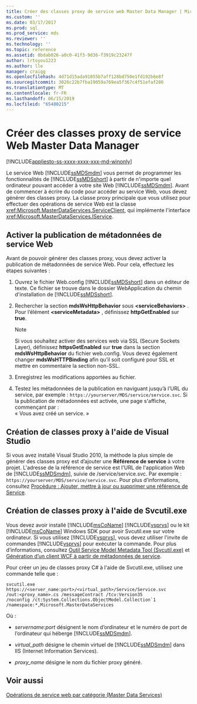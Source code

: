 ```yaml
---
title: Créer des classes proxy de service web Master Data Manager | Microsoft Docs
ms.custom: ''
ms.date: 03/17/2017
ms.prod: sql
ms.prod_service: mds
ms.reviewer: ''
ms.technology: ''
ms.topic: reference
ms.assetid: 8bdab026-a0c0-41f3-9d36-f3919c23247f
author: lrtoyou1223
ms.author: lle
manager: craigg
ms.openlocfilehash: 4d71d15ada91055b7aff128bd750e1fd192b6e8f
ms.sourcegitcommit: 3026c22b7fba19059a769ea5f367c4f51efaf286
ms.translationtype: MT
ms.contentlocale: fr-FR
ms.lasthandoff: 06/15/2019
ms.locfileid: "65480215"
---
```

# <a name="create-master-data-manager-web-service-proxy-classes"></a>Créer des classes proxy de service Web Master Data Manager

[!INCLUDE[appliesto-ss-xxxx-xxxx-xxx-md-winonly](../../includes/appliesto-ss-xxxx-xxxx-xxx-md-winonly.md)]

  Le service Web [!INCLUDE[ssMDSmdm](../../includes/ssmdsmdm-md.md)] vous permet de programmer les fonctionnalités de [!INCLUDE[ssMDSshort](../../includes/ssmdsshort-md.md)] à partir de n'importe quel ordinateur pouvant accéder à votre site Web [!INCLUDE[ssMDSmdm](../../includes/ssmdsmdm-md.md)]. Avant de commencer à écrire du code pour accéder au service Web, vous devez générer des classes proxy. La classe proxy principale que vous utilisez pour effectuer des opérations de service Web est la classe <xref:Microsoft.MasterDataServices.ServiceClient>, qui implémente l'interface <xref:Microsoft.MasterDataServices.IService>.  
  
## <a name="enable-web-service-metadata-publishing"></a>Activer la publication de métadonnées de service Web  
 Avant de pouvoir générer des classes proxy, vous devez activer la publication de métadonnées de service Web. Pour cela, effectuez les étapes suivantes :  
  
1.  Ouvrez le fichier Web.config [!INCLUDE[ssMDSshort](../../includes/ssmdsshort-md.md)] dans un éditeur de texte. Ce fichier se trouve dans le dossier WebApplication du chemin d'installation de [!INCLUDE[ssMDSshort](../../includes/ssmdsshort-md.md)].  
  
2.  Rechercher la section **mdsWsHttpBehavior** sous **\<serviceBehaviors>** . Pour l’élément **\<serviceMetadata>** , définissez **httpGetEnabled** sur **true**.  
  
    > [!NOTE]  
    >  Si vous souhaitez activer des services web via SSL (Secure Sockets Layer), définissez **httpsGetEnabled** sur **true** dans la section **mdsWsHttpBehavior** du fichier web.config. Vous devez également changer **mdsWsHTTPBinding** afin qu’il soit configuré pour SSL et mettre en commentaire la section non-SSL.  
  
3.  Enregistrez les modifications apportées au fichier.  
  
4.  Testez les métadonnées de la publication en naviguant jusqu’à l’URL du service, par exemple : `https://yourserver/MDS/service/service.svc`. Si la publication de métadonnées est activée, une page s'affiche, commençant par :   
    « Vous avez créé un service. »  
  
## <a name="creating-proxy-classes-by-using-visual-studio"></a>Création de classes proxy à l'aide de Visual Studio  
 Si vous avez installé Visual Studio 2010, la méthode la plus simple de générer des classes proxy est d’ajouter une **Référence de service** à votre projet. L'adresse de la référence de service est l'URL de l'application Web de [!INCLUDE[ssMDSmdm](../../includes/ssmdsmdm-md.md)], suivie de /service/service.svc. Par exemple : `https://yourserver/MDS/service/service.svc`. Pour plus d’informations, consultez [Procédure : Ajouter, mettre à jour ou supprimer une référence de Service](https://go.microsoft.com/fwlink/?LinkId=221167).  
  
## <a name="creating-proxy-classes-by-using-svcutilexe"></a>Création de classes proxy à l'aide de Svcutil.exe  
 Vous devez avoir installé [!INCLUDE[msCoName](../../includes/msconame-md.md)] [!INCLUDE[vsprvs](../../includes/vsprvs-md.md)] ou le kit [!INCLUDE[msCoName](../../includes/msconame-md.md)] Windows SDK pour avoir Svcutil.exe sur votre ordinateur. Si vous utilisez [!INCLUDE[vsprvs](../../includes/vsprvs-md.md)], vous devez utiliser l'invite de commandes [!INCLUDE[vsprvs](../../includes/vsprvs-md.md)] pour exécuter la commande. Pour plus d’informations, consultez [Outil Service Model Metadata Tool (Svcutil.exe)](https://go.microsoft.com/fwlink/?LinkId=165027) et [Génération d’un client WCF à partir de métadonnées de service](https://go.microsoft.com/fwlink/?LinkId=164821).  
  
 Pour créer un jeu de classes proxy C# à l'aide de Svcutil.exe, utilisez une commande telle que :  
  
```  
svcutil.exe https://<server_name:port>/<virtual_path>/Service/Service.svc   
/out:<proxy_name>.cs /messageContract /tcv:Version35   
/noconfig /ct:System.Collections.ObjectModel.Collection`1   
/namespace:*,Microsoft.MasterDataServices  
```  
  
 Où :  
  
-   *servername*:*port* désignent le nom d’ordinateur et le numéro de port de l’ordinateur qui héberge [!INCLUDE[ssMDSmdm](../../includes/ssmdsmdm-md.md)].  
  
-   *virtual_path* désigne le chemin virtuel de [!INCLUDE[ssMDSmdm](../../includes/ssmdsmdm-md.md)] dans IIS (Internet Information Services).  
  
-   *proxy_name* désigne le nom du fichier proxy généré.  
  
## <a name="see-also"></a>Voir aussi  
 [Opérations de service web par catégorie &#40;Master Data Services&#41;](../../master-data-services/develop/categorized-web-service-operations-master-data-services.md)  
  
  

